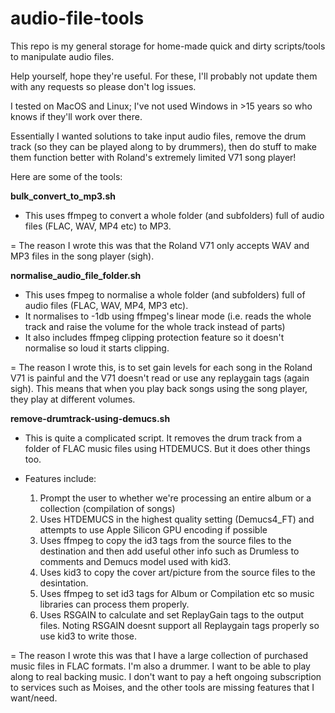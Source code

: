 # audio-file-tools
This repo is my general storage for home-made quick and dirty scripts/tools to manipulate audio files.

Help yourself, hope they're useful. For these, I'll probably not update them with any requests so please don't log issues.

I tested on MacOS and Linux; I've not used Windows in >15 years so who knows if they'll work over there.

Essentially I wanted solutions to take input audio files, remove the drum track (so they can be played along to by drummers), then do stuff to make them function better with Roland's extremely limited V71 song player!


Here are some of the tools:

**bulk_convert_to_mp3.sh**

- This uses ffmpeg to convert a whole folder (and subfolders) full of audio files (FLAC, WAV, MP4 etc) to MP3.

= The reason I wrote this was that the Roland V71 only accepts WAV and MP3 files in the song player (sigh).


**normalise_audio_file_folder.sh**

- This uses fmpeg to normalise a whole folder (and subfolders) full of audio files (FLAC, WAV, MP4, MP3 etc).
- It normalises to -1db using ffmpeg's linear mode (i.e. reads the whole track and raise the volume for the whole track instead of parts)
- It also includes ffmpeg clipping protection feature so it doesn't normalise so loud it starts clipping.

= The reason I wrote this, is to set gain levels for each song in the Roland V71 is painful and the V71 doesn't read or use any replaygain
  tags (again sigh). This means that when you play back songs using the song player, they play at different volumes.


**remove-drumtrack-using-demucs.sh**

- This is quite a complicated script. It removes the drum track from a folder of FLAC music files using HTDEMUCS. But it does
  other things too.

- Features include:
  1. Prompt the user to whether we're processing an entire album or a collection (compilation of songs)
  2. Uses HTDEMUCS in the highest quality setting (Demucs4_FT) and attempts to use Apple Silicon GPU encoding if possible
  3. Uses ffmpeg to copy the id3 tags from the source files to the destination and then add useful other info such as Drumless to comments and Demucs model used with kid3.
  4. Uses kid3 to copy the cover art/picture from the source files to the desintation.
  5. Uses ffmpeg to set id3 tags for Album or Compilation etc so music libraries can process them properly.
  6. Uses RSGAIN to calculate and set ReplayGain tags to the output files. Noting RSGAIN doesnt support all Replaygain tags properly so use kid3 to write those.


= The reason I wrote this was that I have a large collection of purchased music files in FLAC formats. I'm also a drummer. I want to be
  able to play along to real backing music. I don't want to pay a heft ongoing subscription to services such as Moises, and the other
  tools are missing features that I want/need.

